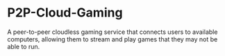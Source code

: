 # P2P-Cloud-Gaming
A peer-to-peer cloudless gaming service that connects users to available computers, allowing them to stream and play games that they may not be able to run. 
